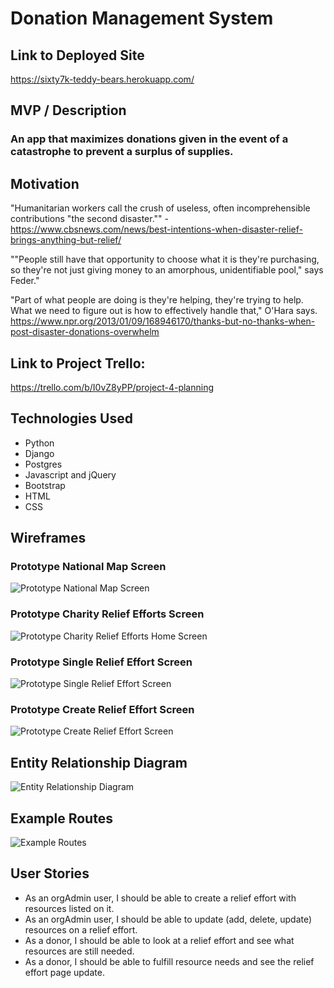 # Donation Management System

## Link to Deployed Site

https://sixty7k-teddy-bears.herokuapp.com/

## MVP / Description

### An app that maximizes donations given in the event of a catastrophe to prevent a surplus of supplies.

## Motivation

"Humanitarian workers call the crush of useless, often incomprehensible contributions "the second disaster."" - https://www.cbsnews.com/news/best-intentions-when-disaster-relief-brings-anything-but-relief/

""People still have that opportunity to choose what it is they're purchasing, so they're not just giving money to an amorphous, unidentifiable pool," says Feder."

"Part of what people are doing is they're helping, they're trying to help. What we need to figure out is how to effectively handle that," O'Hara says.
https://www.npr.org/2013/01/09/168946170/thanks-but-no-thanks-when-post-disaster-donations-overwhelm

## Link to Project Trello:

https://trello.com/b/I0vZ8yPP/project-4-planning

## Technologies Used

- Python
- Django
- Postgres
- Javascript and jQuery
- Bootstrap
- HTML
- CSS

## Wireframes


### Prototype National Map Screen


![Prototype National Map Screen](https://github.com/LillianChernin/donation-management-system/blob/master/docs/assets/images/national-map-view.png)


### Prototype Charity Relief Efforts Screen


![Prototype Charity Relief Efforts Home Screen](https://github.com/LillianChernin/donation-management-system/blob/master/docs/assets/images/charity-view.png)


### Prototype Single Relief Effort Screen


![Prototype Single Relief Effort Screen](https://github.com/LillianChernin/donation-management-system/blob/master/docs/assets/images/donate-view.png)


### Prototype Create Relief Effort Screen


![Prototype Create Relief Effort Screen](https://github.com/LillianChernin/donation-management-system/blob/master/docs/assets/images/create-relief-effort.png)



## Entity Relationship Diagram

![Entity Relationship Diagram](https://github.com/LillianChernin/donation-management-system/blob/master/docs/assets/images/erd.png)


## Example Routes

![Example Routes](https://github.com/LillianChernin/donation-management-system/blob/master/docs/assets/images/example-routes.png)


## User Stories

- As an orgAdmin user, I should be able to create a relief effort with resources listed on it.
- As an orgAdmin user, I should be able to update (add, delete, update) resources on a relief effort.
- As a donor, I should be able to look at a relief effort and see what resources are still needed.
- As a donor, I should be able to fulfill resource needs and see the relief effort page update.
